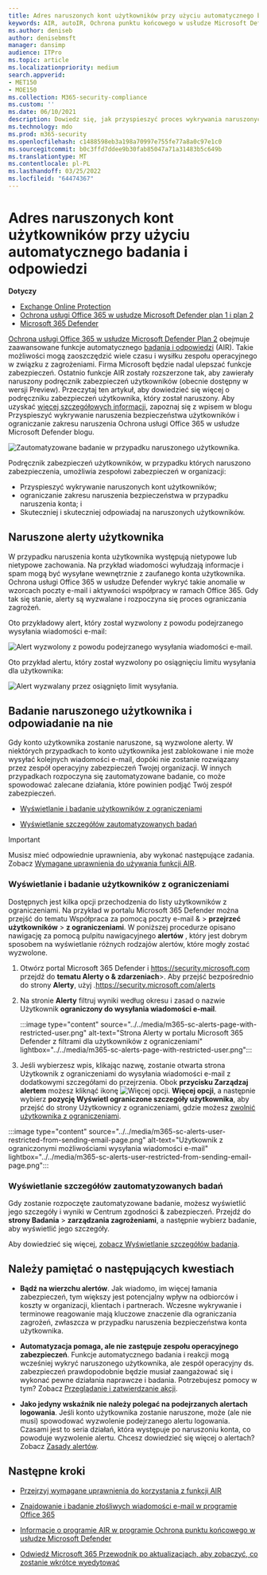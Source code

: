 ```yaml
---
title: Adres naruszonych kont użytkowników przy użyciu automatycznego badania i odpowiedzi
keywords: AIR, autoIR, Ochrona punktu końcowego w usłudze Microsoft Defender, zautomatyzowane, badania, odpowiedzi, działania naprawcze, zagrożenia, zaawansowane, zagrożenia, ochrona, naruszone
ms.author: deniseb
author: denisebmsft
manager: dansimp
audience: ITPro
ms.topic: article
ms.localizationpriority: medium
search.appverid:
- MET150
- MOE150
ms.collection: M365-security-compliance
ms.custom: ''
ms.date: 06/10/2021
description: Dowiedz się, jak przyspieszyć proces wykrywania naruszonych kont użytkowników i rozwiązywania związanych z nim problemów za pomocą funkcji automatycznego badania i odpowiedzi w programie Ochrona usługi Office 365 w usłudze Microsoft Defender planie 2.
ms.technology: mdo
ms.prod: m365-security
ms.openlocfilehash: c1488598eb3a198a70997e755fe77a8a0c97e1c0
ms.sourcegitcommit: b0c3ffd7ddee9b30fab85047a71a31483b5c649b
ms.translationtype: MT
ms.contentlocale: pl-PL
ms.lasthandoff: 03/25/2022
ms.locfileid: "64474367"
---
```

# <a name="address-compromised-user-accounts-with-automated-investigation-and-response"></a>Adres naruszonych kont użytkowników przy użyciu automatycznego badania i odpowiedzi

**Dotyczy**
- [Exchange Online Protection](exchange-online-protection-overview.md)
- [Ochrona usługi Office 365 w usłudze Microsoft Defender plan 1 i plan 2](defender-for-office-365.md)
- [Microsoft 365 Defender](../defender/microsoft-365-defender.md)


[Ochrona usługi Office 365 w usłudze Microsoft Defender Plan 2](defender-for-office-365.md#microsoft-defender-for-office-365-plan-1-and-plan-2) obejmuje zaawansowane funkcje automatycznego [badania i odpowiedzi](office-365-air.md) (AIR). Takie możliwości mogą zaoszczędzić wiele czasu i wysiłku zespołu operacyjnego w związku z zagrożeniami. Firma Microsoft będzie nadal ulepszać funkcje zabezpieczeń. Ostatnio funkcje AIR zostały rozszerzone tak, aby zawierały naruszony podręcznik zabezpieczeń użytkowników (obecnie dostępny w wersji Preview). Przeczytaj ten artykuł, aby dowiedzieć się więcej o podręczniku zabezpieczeń użytkownika, który został naruszony. Aby uzyskać [więcej szczegółowych informacji](https://techcommunity.microsoft.com/t5/Security-Privacy-and-Compliance/Speed-up-time-to-detect-and-respond-to-user-compromise-and-limit/ba-p/977053), zapoznaj się z wpisem w blogu Przyspieszyć wykrywanie naruszenia bezpieczeństwa użytkowników i ograniczanie zakresu naruszenia Ochrona usługi Office 365 w usłudze Microsoft Defender blogu.

![Zautomatyzowane badanie w przypadku naruszonego użytkownika.](/microsoft-365/media/office365atp-compduserinvestigation.jpg)

Podręcznik zabezpieczeń użytkowników, w przypadku których naruszono zabezpieczenia, umożliwia zespołowi zabezpieczeń w organizacji:

- Przyspieszyć wykrywanie naruszonych kont użytkowników;
- ograniczanie zakresu naruszenia bezpieczeństwa w przypadku naruszenia konta; i
- Skuteczniej i skuteczniej odpowiadaj na naruszonych użytkowników.

## <a name="compromised-user-alerts"></a>Naruszone alerty użytkownika

W przypadku naruszenia konta użytkownika występują nietypowe lub nietypowe zachowania. Na przykład wiadomości wyłudzają informacje i spam mogą być wysyłane wewnętrznie z zaufanego konta użytkownika. Ochrona usługi Office 365 w usłudze Defender wykryć takie anomalie w wzorcach poczty e-mail i aktywności współpracy w ramach Office 365. Gdy tak się stanie, alerty są wyzwalane i rozpoczyna się proces ograniczania zagrożeń.

Oto przykładowy alert, który został wyzwolony z powodu podejrzanego wysyłania wiadomości e-mail:

![Alert wyzwolony z powodu podejrzanego wysyłania wiadomości e-mail.](/microsoft-365/media/office365atp-suspiciousemailsendalert.jpg)

Oto przykład alertu, który został wyzwolony po osiągnięciu limitu wysyłania dla użytkownika:

![Alert wyzwalany przez osiągnięto limit wysyłania.](/microsoft-365/media/office365atp-sendinglimitreached.jpg)

## <a name="investigate-and-respond-to-a-compromised-user"></a>Badanie naruszonego użytkownika i odpowiadanie na nie

Gdy konto użytkownika zostanie naruszone, są wyzwolone alerty. W niektórych przypadkach to konto użytkownika jest zablokowane i nie może wysyłać kolejnych wiadomości e-mail, dopóki nie zostanie rozwiązany przez zespół operacyjny zabezpieczeń Twojej organizacji. W innych przypadkach rozpoczyna się zautomatyzowane badanie, co może spowodować zalecane działania, które powinien podjąć Twój zespół zabezpieczeń.

- [Wyświetlanie i badanie użytkowników z ograniczeniami](#view-and-investigate-restricted-users)

- [Wyświetlanie szczegółów zautomatyzowanych badań](#view-details-about-automated-investigations)

> [!IMPORTANT]
> Musisz mieć odpowiednie uprawnienia, aby wykonać następujące zadania. Zobacz [Wymagane uprawnienia do używania funkcji AIR](office-365-air.md#required-permissions-to-use-air-capabilities).

### <a name="view-and-investigate-restricted-users"></a>Wyświetlanie i badanie użytkowników z ograniczeniami

Dostępnych jest kilka opcji przechodzenia do listy użytkowników z ograniczeniami. Na przykład w portalu Microsoft 365 Defender można przejść do tematu Współpraca za pomocą poczty e-mail &  \> **przejrzeć użytkowników** \> **z ograniczeniami**. W poniższej procedurze opisano nawigację za pomocą pulpitu nawigacyjnego **alertów** , który jest dobrym sposobem na wyświetlanie różnych rodzajów alertów, które mogły zostać wyzwolone.

1. Otwórz portal Microsoft 365 Defender i <https://security.microsoft.com> przejdź do **tematu Alerty o & zdarzeniach**\>. Aby przejść bezpośrednio do strony **Alerty**, użyj .<https://security.microsoft.com/alerts>

2. Na stronie **Alerty** filtruj wyniki według okresu i zasad o nazwie Użytkownik **ograniczony do wysyłania wiadomości e-mail**.

   :::image type="content" source="../../media/m365-sc-alerts-page-with-restricted-user.png" alt-text="Strona Alerty w portalu Microsoft 365 Defender z filtrami dla użytkowników z ograniczeniami" lightbox="../../media/m365-sc-alerts-page-with-restricted-user.png":::

3. Jeśli wybierzesz wpis, klikając nazwę, zostanie otwarta strona Użytkownik  z ograniczeniami do wysyłania wiadomości e-mail z dodatkowymi szczegółami do przejrzenia. Obok **przycisku Zarządzaj alertem** możesz kliknąć ikonę ![Więcej opcji.](../../media/m365-cc-sc-more-actions-icon.png) **Więcej opcji**, a następnie wybierz **pozycję Wyświetl ograniczone szczegóły użytkownika**, aby  przejść do strony Użytkownicy z ograniczeniami, gdzie możesz [zwolnić użytkownika z ograniczeniami](removing-user-from-restricted-users-portal-after-spam.md).

  :::image type="content" source="../../media/m365-sc-alerts-user-restricted-from-sending-email-page.png" alt-text="Użytkownik z ograniczonymi możliwościami wysyłania wiadomości e-mail" lightbox="../../media/m365-sc-alerts-user-restricted-from-sending-email-page.png":::

### <a name="view-details-about-automated-investigations"></a>Wyświetlanie szczegółów zautomatyzowanych badań

Gdy zostanie rozpoczęte zautomatyzowane badanie, możesz wyświetlić jego szczegóły i wyniki w Centrum zgodności & zabezpieczeń. Przejdź do **strony Badania** \> **zarządzania zagrożeniami**, a następnie wybierz badanie, aby wyświetlić jego szczegóły.

Aby dowiedzieć się więcej, [zobacz Wyświetlanie szczegółów badania](air-view-investigation-results.md).

## <a name="keep-the-following-points-in-mind"></a>Należy pamiętać o następujących kwestiach

- **Bądź na wierzchu alertów**. Jak wiadomo, im więcej łamania zabezpieczeń, tym większy jest potencjalny wpływ na odbiorców i koszty w organizacji, klientach i partnerach. Wczesne wykrywanie i terminowe reagowanie mają kluczowe znaczenie dla ograniczania zagrożeń, zwłaszcza w przypadku naruszenia bezpieczeństwa konta użytkownika.

- **Automatyzacja pomaga, ale nie zastępuje zespołu operacyjnego zabezpieczeń**. Funkcje automatycznego badania i reakcji mogą wcześniej wykryć naruszonego użytkownika, ale zespół operacyjny ds. zabezpieczeń prawdopodobnie będzie musiał zaangażować się i wykonać pewne działania naprawcze i badania. Potrzebujesz pomocy w tym? Zobacz [Przeglądanie i zatwierdzanie akcji](air-review-approve-pending-completed-actions.md).

- **Jako jedyny wskaźnik nie należy polegać na podejrzanych alertach logowania**. Jeśli konto użytkownika zostanie naruszone, może (ale nie musi) spowodować wyzwolenie podejrzanego alertu logowania. Czasami jest to seria działań, która występuje po naruszoniu konta, co powoduje wyzwolenie alertu. Chcesz dowiedzieć się więcej o alertach? Zobacz [Zasady alertów](../../compliance/alert-policies.md).

## <a name="next-steps"></a>Następne kroki

- [Przejrzyj wymagane uprawnienia do korzystania z funkcji AIR](office-365-air.md#required-permissions-to-use-air-capabilities)

- [Znajdowanie i badanie złośliwych wiadomości e-mail w programie Office 365](investigate-malicious-email-that-was-delivered.md)

- [Informacje o programie AIR w programie Ochrona punktu końcowego w usłudze Microsoft Defender](/windows/security/threat-protection/microsoft-defender-atp/automated-investigations)

- [Odwiedź Microsoft 365 Przewodnik po aktualizacjach, aby zobaczyć, co zostanie wkrótce wyedytować](https://www.microsoft.com/microsoft-365/roadmap?filters=)